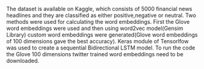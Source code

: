 The dataset is available on Kaggle, which consists of 5000 financial news headlines and they are classified as either positive,negative or neutral.
Two methods were used for calculating the word embeddings. First the Glove word embeddings were used and then using word2vec model(Gensim Library) custom word embeddings were generated(Glove word embeddings of 100 dimensions gave the best accuracy).
Keras module of Tensorlfow was used to create a sequential Bidirectional LSTM model.
To run the code the Glove 100 dimensions twitter trained word embeddings need to be downloaded.
